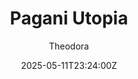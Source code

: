 ---
title: "Pagani Utopia"
meta_title: ""
description: "Pagani Utopia 2023 by MNBA for Assetto Corsa"
date: 2025-05-11T23:24:00Z
thumb: Ugd62s5
mainimage: oqbiS9t
cargallery: ["XlkXGB4", "sJ4mvcm", "w0k6ZQU"]
categories: ["Car"]
author: "Theodora"
tags: ["Pagani", "Hypercar", "Road", "2023", "MNBA", "Italy"]
draft: false
link: https://modsfire.com/ZR9F4TAt64kHZpE
zipsize: 155 MB
manu: Pagani
country: Italy
year: 2023
class: Hypercar
drivetrain: RWD
engine: AMG M158 V12
power: "864 hp"
torque: "1100"
mass: "1280"
speed: "370+"
accel: "2.7 seconds"
gb: X-Trac 7-speed
creator: MNBA
version: "1.01"
csp: "No"
carname: "Pagani Utopia"
folder: "as_pagani_utopia"
livery: "11 colors"
r2r: 0
host: ModsFire
---